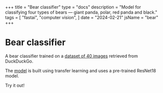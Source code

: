 +++
title = "Bear classifier"
type = "docs"
description = "Model for classifying four types of bears — giant panda, polar, red panda and black."
tags = [
    "fastai",
    "computer vision",
]
date = "2024-02-21"
jsName = "bear"
+++
# Bear classifier
A bear classifier trained on a [dataset of 40 images](https://www.kaggle.com/datasets/gwongz/bears-4) retrieved from DuckDuckGo.

The [model](https://www.kaggle.com/code/gwongz/bear-classifier) is built using transfer learning and uses a pre-trained ResNet18 model.

Try it out!



